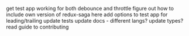 get test app working for both debounce and throttle
figure out how to include own version of redux-saga here
add options to test app for leading/trailing
update tests
update docs - different langs?
update types?
read guide to contributing
